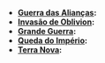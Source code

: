 <!-- TITLE: Campanhas -->
<!-- SUBTITLE: Campanhas e settings pré-prontos para aventuras -->

* **[Guerra das Alianças](/campanhas/guerra_aliancas):**
* **[Invasão de Oblivion](/campanhas/invasao_oblivion):**
* **[Grande Guerra](/campanhas/grande_guerra):**
* **[Queda do Império](/campanhas/queda_imperio):**
* **[Terra Nova](/campanhas/terra_nova):**
